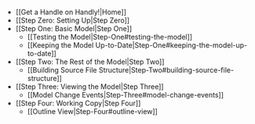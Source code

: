 * [[Get a Handle on Handly!|Home]]
* [[Step Zero: Setting Up|Step Zero]]
* [[Step One: Basic Model|Step One]]
  * [[Testing the Model|Step-One#testing-the-model]]
  * [[Keeping the Model Up-to-Date|Step-One#keeping-the-model-up-to-date]]
* [[Step Two: The Rest of the Model|Step Two]]
  * [[Building Source File Structure|Step-Two#building-source-file-structure]]
* [[Step Three: Viewing the Model|Step Three]]
  * [[Model Change Events|Step-Three#model-change-events]]
* [[Step Four: Working Copy|Step Four]]
  * [[Outline View|Step-Four#outline-view]]